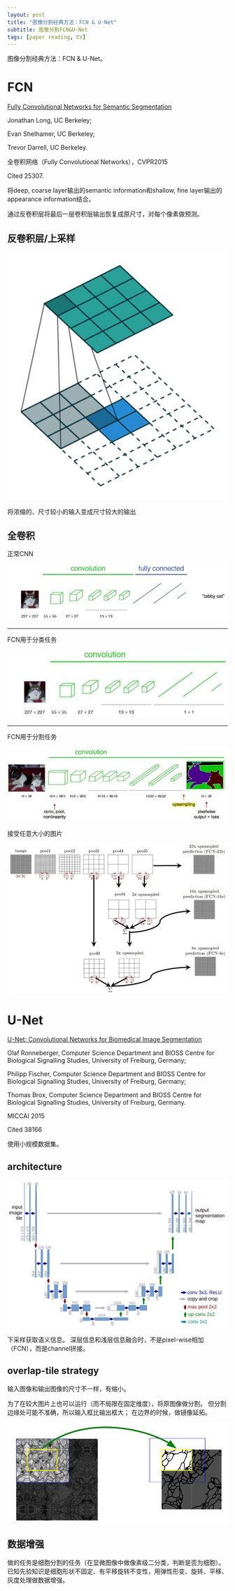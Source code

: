```yaml
---
layout: post
title: "图像分割经典方法：FCN & U-Net"
subtitle: 图像分割FCN&U-Net
tags: [paper reading, CV]
---
```


图像分割经典方法：FCN & U-Net。

# FCN

[Fully Convolutional Networks for Semantic Segmentation](https://arxiv.org/abs/1411.4038)

Jonathan Long, UC Berkeley;

Evan Shelhamer, UC Berkeley;

Trevor Darrell, UC Berkeley.

全卷积网络（Fully Convolutional Networks），CVPR2015

Cited 25307.

将deep, coarse layer输出的semantic information和shallow, fine layer输出的appearance information结合。

通过反卷积层将最后一层卷积层输出恢复成原尺寸，对每个像素做预测。

## 反卷积层/上采样

![上采样](../assets/paper_img/upsampling.jpg)

将浓缩的、尺寸较小的输入变成尺寸较大的输出

## 全卷积

正常CNN

![](../assets/paper_img/FCN_normal_CNN.jpg)

------------

FCN用于分类任务

![](../assets/paper_img/FCN_classification.jpg)

-----------

FCN用于分割任务

![](../assets/paper_img/FCN_segmentation.jpg)

接受任意大小的图片

![](../assets/paper_img/FCN_architecture.jpg)

# U-Net

[U-Net: Convolutional Networks for Biomedical Image Segmentation](https://arxiv.org/abs/1505.04597)

Olaf Ronneberger, Computer Science Department and BIOSS Centre for Biological Signalling Studies, University of Freiburg, Germany;

Philipp Fischer, Computer Science Department and BIOSS Centre for Biological Signalling Studies, University of Freiburg, Germany;

Thomas Brox, Computer Science Department and BIOSS Centre for Biological Signalling Studies, University of Freiburg, Germany.

MICCAI 2015

Cited 38166

使用小规模数据集。

## architecture

![U-Net architecture](../assets/paper_img/U-Net_architecture.png)

下采样获取语义信息。
深层信息和浅层信息融合时，不是pixel-wise相加（FCN），而是channel拼接。

## overlap-tile strategy

输入图像和输出图像的尺寸不一样，有缩小。

为了在较大图片上也可以运行（而不局限在固定维度），将原图像做分割。
但分割边缘处可能不准确，所以输入框比输出框大；
在边界的时候，做镜像延拓。

![](../assets/paper_img/U-Net_overlap-tile.png)

## 数据增强

做的任务是细胞分割的任务（在显微图像中做像素级二分类，判断是否为细胞）。
已知先验知识是细胞形状不固定、有平移旋转不变性，用弹性形变、旋转、平移、灰度处理做数据增强。

